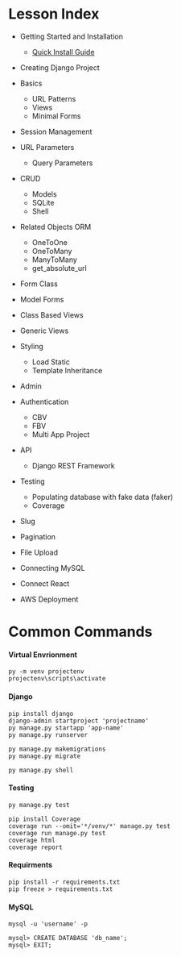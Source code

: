 # Lesson Index
* Getting Started and Installation
    * <a href="https://docs.djangoproject.com/en/5.0/intro/install/" target="_blank">Quick Install Guide</a>
* Creating Django Project
* Basics 
    * URL Patterns
    * Views
    * Minimal Forms 
* Session Management
* URL Parameters
    * Query Parameters
* CRUD
    * Models
    * SQLite
    * Shell
* Related Objects ORM
    * OneToOne
    * OneToMany
    * ManyToMany
    * get_absolute_url 
* Form Class
* Model Forms
* Class Based Views
* Generic Views
* Styling
    * Load Static
    * Template Inheritance
* Admin
* Authentication
    * CBV
    * FBV
    * Multi App Project
* API
    * Django REST Framework


* Testing
    * Populating database with fake data (faker)
    * Coverage
* Slug
* Pagination
* File Upload
* Connecting MySQL
* Connect React
* AWS Deployment


# Common Commands

#### Virtual Envrionment

    py -m venv projectenv
    projectenv\scripts\activate

#### Django

    pip install django
    django-admin startproject 'projectname'
    py manage.py startapp 'app-name'
    py manage.py runserver

    py manage.py makemigrations
    py manage.py migrate

    py manage.py shell

#### Testing
    
    py manage.py test

    pip install Coverage
    coverage run --omit='*/venv/*' manage.py test
    coverage run manage.py test
    coverage html
    coverage report

#### Requirments

    pip install -r requirements.txt
    pip freeze > requirements.txt

#### MySQL

    mysql -u 'username' -p

    mysql> CREATE DATABASE 'db_name';
    mysql> EXIT;
